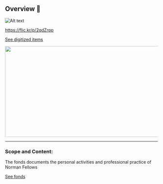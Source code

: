 ## Overview 👋

![Alt text](https://flic.kr/p/2qdZrpp)

https://flic.kr/p/2qdZrpp

[See digitized items](https://www.flickr.com/photos/normanfellowsfonds)

<div align="center">
  <img src="https://media.giphy.com/media/dWesBcTLavkZuG35MI/giphy.gif" width="600" height="300"/>
</div>

---

### Scope and Content:
The fonds documents the personal activities and professional practice of Norman Fellows

[See fonds](https://github.com/Norman-Fellows/.github)

